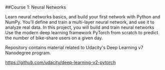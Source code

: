##Course 1: Neural Networks

Learn neural networks basics, and build your first network with
Python and NumPy. You’ll define and train a multi-layer neural
network, and use it to analyze real data. In this project, you
will build and train neural networks Use  the modern deep
learning framework PyTorch from scratch to predict the
number of bike-share users on a given day.

Repository contains material related to Udacity's Deep Learning v7 Nanodegree program.

https://github.com/udacity/deep-learning-v2-pytorch